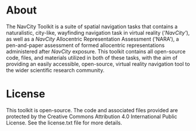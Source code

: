 # About

The NavCity Toolkit is a suite of spatial navigation tasks that contains a naturalistic, city-like, wayfinding navigation task in virtual reality (_'NavCity'_), as well as a _NavCity_ Allocentric Representation Assessment ('NARA'), a pen-and-paper assessment of formed allocentric representations administered after _NavCity_ exposure. This toolkit contains all open-source code, files, and materials utilized in both of these tasks, with the aim of providing an easily accessible, open-source, virtual reality navigation tool to the wider scientific research community.

# License

This toolkit is open-source. The code and associated files provided are protected by the Creative Commons Attribution 4.0 International Public License. See the license.txt file for more details.

